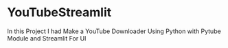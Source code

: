 # YouTubeStreamlit
In this Project I had Make a YouTube Downloader Using Python with Pytube Module and Streamlit For UI
